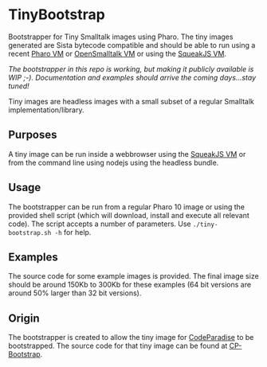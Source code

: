 # TinyBootstrap
Bootstrapper for Tiny Smalltalk images using Pharo. The tiny images generated are Sista bytecode compatible and should be able to run using a recent [Pharo VM](https://github.com/pharo-project/pharo-vm) or [OpenSmalltalk VM](https://github.com/OpenSmalltalk/opensmalltalk-vm) or using the [SqueakJS VM](https://github.com/codefrau/SqueakJS).

*The bootstrapper in this repo is working, but making it publicly available is WIP ;-). Documentation and examples should arrive the coming days...stay tuned!*

Tiny images are headless images with a small subset of a regular Smalltalk implementation/library.

## Purposes
A tiny image can be run inside a webbrowser using the [SqueakJS VM](https://github.com/codefrau/SqueakJS) or from the command line using nodejs using the headless bundle.

## Usage
The bootstrapper can be run from a regular Pharo 10 image or using the provided shell script (which will download, install and execute all relevant code). The script accepts a number of parameters. Use `./tiny-bootstrap.sh -h` for help.

## Examples
The source code for some example images is provided. The final image size should be around 150Kb to 300Kb for these examples (64 bit versions are around 50% larger than 32 bit versions).

## Origin
The bootstrapper is created to allow the tiny image for [CodeParadise](https://github.com/ErikOnBike/CodeParadise) to be bootstrapped. The source code for that tiny image can be found at [CP-Bootstrap](https://github.com/ErikOnBike/CP-Bootstrap).

